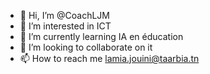- 👋 Hi, I’m @CoachLJM
- 👀 I’m interested in ICT
- 🌱 I’m currently learning IA en éducation
- 💞️ I’m looking to collaborate on it
- 📫 How to reach me lamia.jouini@taarbia.tn


<!---
CoachLJM/CoachLJM is a ✨ special ✨ repository because its `README.md` (this file) appears on your GitHub profile.
You can click the Preview link to take a look at your changes.
--->
